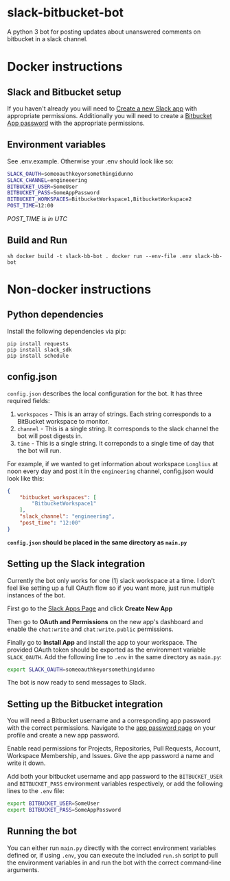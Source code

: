 # slack-bitbucket-bot
A python 3 bot for posting updates about unanswered comments on bitbucket in a slack channel.

# Docker instructions
## Slack and Bitbucket setup
If you haven't already you will need to [Create a new Slack app](#setting-up-theslack-integration) with appropriate permissions. Additionally you will need to create a [Bitbucket App password](#setting-up-the-bitbucket-integration) with the appropriate permissions.

## Environment variables
See .env.example. Otherwise your .env should look like so:

```sh
SLACK_OAUTH=someoauthkeyorsomethingidunno
SLACK_CHANNEL=engineeering
BITBUCKET_USER=SomeUser
BITBUCKET_PASS=SomeAppPassword
BITBUCKET_WORKSPACES=BitbucketWorkspace1,BitbucketWorkspace2
POST_TIME=12:00
```
*POST_TIME is in UTC*

## Build and Run
``sh
docker build -t slack-bb-bot .
docker run --env-file .env slack-bb-bot
``

# Non-docker instructions
## Python dependencies
Install the following dependencies via pip:

```
pip install requests
pip install slack_sdk
pip install schedule
```

## config.json
`config.json` describes the local configuration for the bot. It has three required fields:

1. `workspaces` - This is an array of strings. Each string corresponds to a BitBucket workspace to monitor.
2. `channel` - This is a single string. It corresponds to the slack channel the bot will post digests in.
3. `time` - This is a single string. It correponds to a single time of day that the bot will run.

For example, if we wanted to get information about workspace `Longlius` at noon every day and post it in the `engineering` channel, config.json would look like this:

```json
{
	"bitbucket_workspaces": [
		"BitbucketWorkspace1"
	],
	"slack_channel": "engineering",
	"post_time": "12:00"
}
```

**`config.json` should be placed in the same directory as `main.py`**

## Setting up the Slack integration
Currently the bot only works for one (1) slack workspace at a time. I don't feel like setting up a full OAuth flow so if you want more, just run multiple instances of the bot.

First go to the [Slack Apps Page](https://api.slack.com/apps) and click **Create New App**

Then go to **OAuth and Permissions** on the new app's dashboard and enable the `chat:write` and `chat:write.public` permissions.

Finally go to **Install App** and install the app to your workspace. The provided OAuth token should be exported as the environment variable `SLACK_OAUTH`. Add the following line to `.env` in the same directory as `main.py`:

```sh
export SLACK_OAUTH=someoauthkeyorsomethingidunno
```

The bot is now ready to send messages to Slack.

## Setting up the Bitbucket integration

You will need a Bitbucket username and a corresponding app password with the correct permissions. Navigate to the [app password page](https://bitbucket.org/account/settings/app-passwords/) on your profile and create a new app password.

Enable read permissions for Projects, Repositories, Pull Requests, Account, Workspace Membership, and Issues. Give the app password a name and write it down.

Add both your bitbucket username and app password to the `BITBUCKET_USER` and `BITBUCKET_PASS` environment variables respectively, or add the following lines to the `.env` file:

```sh
export BITBUCKET_USER=SomeUser
export BITBUCKET_PASS=SomeAppPassword
```

## Running the bot

You can either run `main.py` directly with the correct environment variables defined or, if using `.env`, you can execute the included `run.sh` script to pull the environment variables in and run the bot with the correct command-line arguments.
